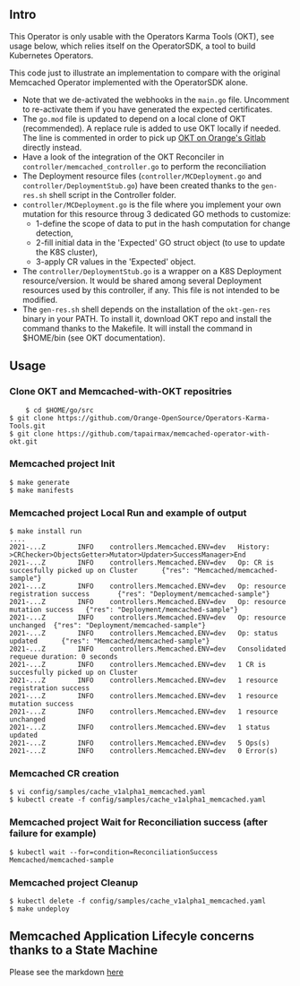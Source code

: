 ## Intro

This Operator is only usable with the Operators Karma Tools (OKT), see usage below, which relies itself on the OperatorSDK, a tool to build Kubernetes Operators.

This code just to illustrate an implementation to compare with the original Memcached Operator implemented with the OperatorSDK alone.

+ Note that we de-activated the webhooks in the `main.go` file. Uncomment to re-activate them if you have generated the expected certificates.
+ The `go.mod` file is updated to depend on a local clone of OKT (recommended). A replace rule is added to use OKT locally if needed. The line is commented in order to pick up [OKT on Orange's Gitlab](https://github.com/Orange-OpenSource/Operators-Karma-Tools.git) directly instead.
+ Have a look of the integration of the OKT Reconciler in `controller/memcached_controller.go` to perform the reconciliation
+ The Deployment resource files (`controller/MCDeployment.go` and `controller/DeploymentStub.go`) have been created thanks to the `gen-res.sh` shell script in the Controller folder. 
+ `controller/MCDeployment.go` is the file where you implement your own mutation for this resource throug 3 dedicated GO methods to customize:
  + 1-define the scope of data to put in the hash computation for change detection, 
  + 2-fill initial data in the 'Expected' GO struct object (to use to update the K8S cluster),  
  + 3-apply CR values in the 'Expected' object. 
+ The `controller/DeploymentStub.go` is a wrapper on a K8S Deployment resource/version. It would be shared among several Deployment resources used by this controller, if any. This file is not intended to be modified. 
+ The `gen-res.sh` shell depends on the installation of the `okt-gen-res` binary in your PATH. To install it, download OKT repo and install the command thanks to the Makefile. It will install the command in $HOME/bin (see OKT documentation).


## Usage

### Clone OKT and Memcached-with-OKT repositries

        $ cd $HOME/go/src
	$ git clone https://github.com/Orange-OpenSource/Operators-Karma-Tools.git
	$ git clone https://github.com/tapairmax/memcached-operator-with-okt.git

### Memcached project Init

    $ make generate
    $ make manifests

### Memcached project Local Run and example of output

    $ make install run
    ....
    2021-...Z        INFO    controllers.Memcached.ENV=dev   History: >CRChecker>ObjectsGetter>Mutator>Updater>SuccessManager>End
    2021-...Z        INFO    controllers.Memcached.ENV=dev   Op: CR is succesfully picked up on Cluster      {"res": "Memcached/memcached-sample"}
    2021-...Z        INFO    controllers.Memcached.ENV=dev   Op: resource registration success       {"res": "Deployment/memcached-sample"}
    2021-...Z        INFO    controllers.Memcached.ENV=dev   Op: resource mutation success   {"res": "Deployment/memcached-sample"}
    2021-...Z        INFO    controllers.Memcached.ENV=dev   Op: resource unchanged  {"res": "Deployment/memcached-sample"}
    2021-...Z        INFO    controllers.Memcached.ENV=dev   Op: status updated      {"res": "Memcached/memcached-sample"}
    2021-...Z        INFO    controllers.Memcached.ENV=dev   Consolidated requeue duration: 0 seconds
    2021-...Z        INFO    controllers.Memcached.ENV=dev   1 CR is succesfully picked up on Cluster
    2021-...Z        INFO    controllers.Memcached.ENV=dev   1 resource registration success
    2021-...Z        INFO    controllers.Memcached.ENV=dev   1 resource mutation success
    2021-...Z        INFO    controllers.Memcached.ENV=dev   1 resource unchanged
    2021-...Z        INFO    controllers.Memcached.ENV=dev   1 status updated
    2021-...Z        INFO    controllers.Memcached.ENV=dev   5 Ops(s)
    2021-...Z        INFO    controllers.Memcached.ENV=dev   0 Error(s)


### Memcached CR creation

    $ vi config/samples/cache_v1alpha1_memcached.yaml
    $ kubectl create -f config/samples/cache_v1alpha1_memcached.yaml

### Memcached project Wait for Reconciliation success (after failure for example)

    $ kubectl wait --for=condition=ReconciliationSuccess Memcached/memcached-sample

### Memcached project Cleanup

    $ kubectl delete -f config/samples/cache_v1alpha1_memcached.yaml
    $ make undeploy


## Memcached Application Lifecyle concerns thanks to a State Machine

Please see the markdown [here](https://github.com/tapairmax/memcached-operator-with-okt/blob/master/controllers/LATER-AppStateMachine.md)
